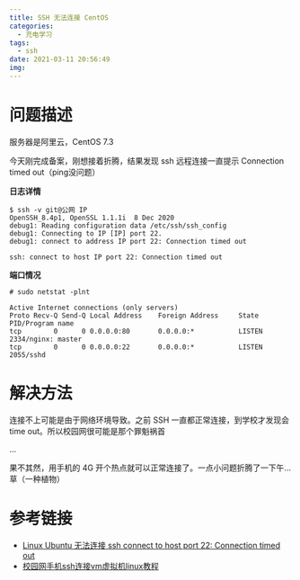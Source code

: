 ```yaml
---
title: SSH 无法连接 CentOS
categories:
  - 充电学习
tags:
  - ssh
date: 2021-03-11 20:56:49
img:
---
```




# 问题描述

服务器是阿里云，CentOS 7.3

今天刚完成备案，刚想接着折腾，结果发现 ssh 远程连接一直提示 Connection timed out（ping没问题）

**日志详情**

```xaml
$ ssh -v git@公网 IP
OpenSSH_8.4p1, OpenSSL 1.1.1i  8 Dec 2020
debug1: Reading configuration data /etc/ssh/ssh_config
debug1: Connecting to IP [IP] port 22.
debug1: connect to address IP port 22: Connection timed out

ssh: connect to host IP port 22: Connection timed out
```

**端口情况**

```
# sudo netstat -plnt

Active Internet connections (only servers)
Proto Recv-Q Send-Q Local Address    Foreign Address     State    PID/Program name    
tcp        0      0 0.0.0.0:80       0.0.0.0:*           LISTEN   2334/nginx: master  
tcp        0      0 0.0.0.0:22       0.0.0.0:*           LISTEN   2055/sshd
```



# 解决方法

连接不上可能是由于网络环境导致。之前 SSH 一直都正常连接，到学校才发现会 time out。所以校园网很可能是那个罪魁祸首

...

果不其然，用手机的 4G 开个热点就可以正常连接了。一点小问题折腾了一下午...草（一种植物）



# 参考链接

- [Linux Ubuntu 无法连接 ssh connect to host port 22: Connection timed out](https://ruby-china.org/topics/37035) 
- [校园网手机ssh连接vm虚拟机linux教程](https://blog.csdn.net/weixin_40943540/article/details/83108806?utm_medium=distribute.pc_relevant.none-task-blog-baidujs_utm_term-1&spm=1001.2101.3001.4242)

